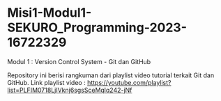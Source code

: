 # Misi1-Modul1-SEKURO_Programming-2023-16722329
Modul 1 : Version Control System - Git dan GitHub

Repository ini berisi rangkuman dari playlist video tutorial terkait Git dan GitHub.
Link playlist video : https://youtube.com/playlist?list=PLFIM0718LjIVknj6sgsSceMqlq242-jNf
